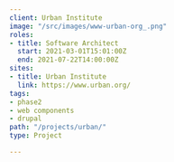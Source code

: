 ```yaml
---
client: Urban Institute
image: "/src/images/www-urban-org_.png"
roles:
- title: Software Architect
  start: 2021-03-01T15:01:00Z
  end: 2021-07-22T14:00:00Z
sites:
- title: Urban Institute
  link: https://www.urban.org/
tags:
- phase2
- web components
- drupal
path: "/projects/urban/"
type: Project

---
```

